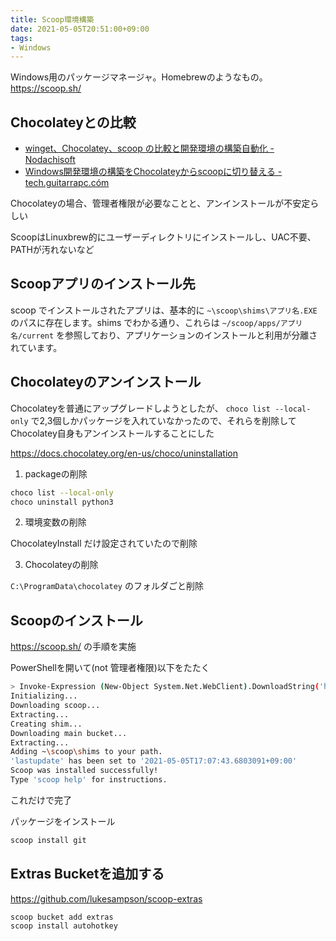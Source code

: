 ```yaml
---
title: Scoop環境構築
date: 2021-05-05T20:51:00+09:00
tags:
- Windows
---
```


Windows用のパッケージマネージャ。Homebrewのようなもの。
<https://scoop.sh/>

## Chocolateyとの比較

* [winget、Chocolatey、scoop の比較と開発環境の構築自動化 - Nodachisoft](https://nodachisoft.com/common/jp/article/jp000009/)
* [Windows開発環境の構築をChocolateyからscoopに切り替える - tech.guitarrapc.cóm](https://tech.guitarrapc.com/entry/2019/12/01/233522)

Chocolateyの場合、管理者権限が必要なことと、アンインストールが不安定らしい

ScoopはLinuxbrew的にユーザーディレクトリにインストールし、UAC不要、PATHが汚れないなど

## Scoopアプリのインストール先

scoop でインストールされたアプリは、基本的に `~\scoop\shims\アプリ名.EXE` のパスに存在します。shims でわかる通り、これらは `~/scoop/apps/アプリ名/current` を参照しており、アプリケーションのインストールと利用が分離されています。

## Chocolateyのアンインストール

Chocolateyを普通にアップグレードしようとしたが、
`choco list --local-only` で2,3個しかパッケージを入れていなかったので、それらを削除してChocolatey自身もアンインストールすることにした

<https://docs.chocolatey.org/en-us/choco/uninstallation>

1. packageの削除

````sh
choco list --local-only
choco uninstall python3
````

2. 環境変数の削除

ChocolateyInstall だけ設定されていたので削除

3. Chocolateyの削除

`C:\ProgramData\chocolatey` のフォルダごと削除

## Scoopのインストール

<https://scoop.sh/> の手順を実施

PowerShellを開いて(not 管理者権限)以下をたたく

````sh
> Invoke-Expression (New-Object System.Net.WebClient).DownloadString('https://get.scoop.sh')
Initializing...
Downloading scoop...
Extracting...
Creating shim...
Downloading main bucket...
Extracting...
Adding ~\scoop\shims to your path.
'lastupdate' has been set to '2021-05-05T17:07:43.6803091+09:00'
Scoop was installed successfully!
Type 'scoop help' for instructions.
````

これだけで完了

パッケージをインストール

````sh
scoop install git
````

## Extras Bucketを追加する

<https://github.com/lukesampson/scoop-extras>

````sh
scoop bucket add extras
scoop install autohotkey
````
